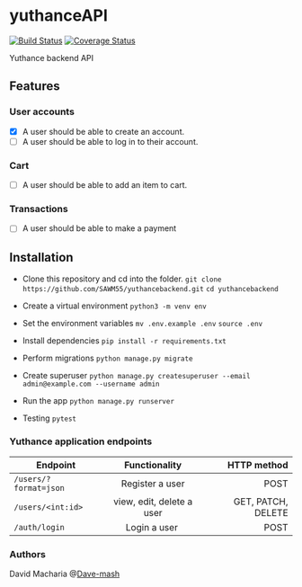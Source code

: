 # yuthanceAPI

[![Build Status](https://travis-ci.org/Dave-mash/yuthancebackend.svg?branch=master)](https://travis-ci.org/Dave-mash/yuthancebackend)
[![Coverage Status](https://coveralls.io/repos/github/Dave-mash/yuthancebackend/badge.svg?branch=master)](https://coveralls.io/github/Dave-mash/yuthancebackend?branch=master)

Yuthance backend API

## Features

### User accounts

* [x] A user should be able to create an account.
* [ ] A user should be able to log in to their account.

### Cart

* [ ] A user should be able to add an item to cart.

### Transactions

* [ ] A user should be able to make a payment

## Installation

* Clone this repository and cd into the folder.
`git clone https://github.com/SAWM55/yuthancebackend.git`
`cd yuthancebackend`

* Create a virtual environment
`python3 -m venv env`

* Set the environment variables
`mv .env.example .env`
`source .env`

* Install dependencies
`pip install -r requirements.txt`

* Perform migrations
`python manage.py migrate`

* Create superuser
`python manage.py createsuperuser --email admin@example.com --username admin`

* Run the app
`python manage.py runserver`

* Testing
`pytest`

### Yuthance application endpoints

| Endpoint        | Functionality           | HTTP method  |
| ------------- |:-------------:| -----:|
| `/users/?format=json`      | Register a user | POST |
| `/users/<int:id>`      | view, edit, delete a user | GET, PATCH, DELETE |
| `/auth/login`      | Login a user       |   POST |

### Authors

David Macharia @[Dave-mash](https://github.com/Dave-mash)
